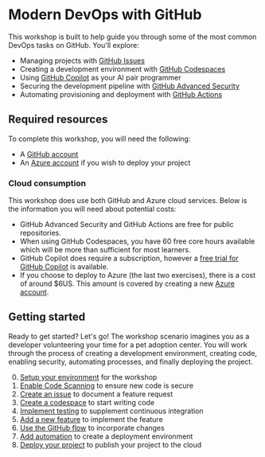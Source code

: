 # Modern DevOps with GitHub

This workshop is built to help guide you through some of the most common DevOps tasks on GitHub. You'll explore:

- Managing projects with [GitHub Issues](https://github.com/features/issues)
- Creating a development environment with [GitHub Codespaces](https://github.com/features/codespaces)
- Using [GitHub Copilot](https://github.com/features/copilot) as your AI pair programmer
- Securing the development pipeline with [GitHub Advanced Security](https://github.com/features/security)
- Automating provisioning and deployment with [GitHub Actions](https://github.com/features/actions)

## Required resources

To complete this workshop, you will need the following:

- A [GitHub account](https://github.com/join)
- An [Azure account](https://azure.microsoft.com/en-us/free/) if you wish to deploy your project

### Cloud consumption

This workshop does use both GitHub and Azure cloud services. Below is the information you will need about potential costs:

- GitHub Advanced Security and GitHub Actions are free for public repositories.
- When using GitHub Codespaces, you have 60 free core hours available which will be more than sufficient for most learners.
- GitHub Copilot does require a subscription, however a [free trial for GitHub Copilot](https://docs.github.com/en/billing/managing-billing-for-github-copilot/about-billing-for-github-copilot#about-billing-for-github-copilot) is available.
- If you choose to deploy to Azure (the last two exercises), there is a cost of around $6US. This amount is covered by creating a new [Azure account](https://azure.microsoft.com/en-us/free/).

## Getting started

Ready to get started? Let's go! The workshop scenario imagines you as a developer volunteering your time for a pet adoption center. You will work through the process of creating a development environment, creating code, enabling security, automating processes, and finally deploying the project.

0. [Setup your environment](exercises/0-setup.md) for the workshop
1. [Enable Code Scanning](exercises/1-code-scanning.md) to ensure new code is secure
2. [Create an issue](exercises/2-issues.md) to document a feature request
3. [Create a codespace](exercises/3-codespaces.md) to start writing code
4. [Implement testing](exercises/4-testing.md) to supplement continuous integration
5. [Add a new feature](exercises/5-coding.md) to implement the feature
6. [Use the GitHub flow](exercises/6-github-flow.md) to incorporate changes
7. [Add automation](exercises/7-automation.md) to create a deployment environment
8. [Deploy your project](exercises/8-deployment.md) to publish your project to the cloud
